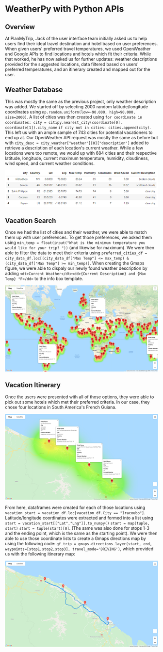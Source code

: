 # WeatherPy with Python APIs

## Overview

At PlanMyTrip, Jack of the user interface team initially asked us to help users find their ideal travel destination and hotel based on user preferences.  When given users' preferred travel temperatures, we used OpenWeather and Google APIs to find locations and hotels which fit their criteria.  While that worked, he has now asked us for further updates: weather descriptions provided for the suggested locations, data filtered based on users' preferred temperatures, and an itinerary created and mapped out for the user.

## Weather Database

This was mostly the same as the previous project, only weather description was added.  We started off by selecting 2000 random latitude/longitude coordinates using `np.random.uniform(low=-90.000, high=90.000, size=2000)`.  A list of cities was then created using `for coordinate in coordinates: city = citipy.nearest_city(coordinate[0], coordinate[1]).city_name`
`if city not in cities: cities.append(city)`.  This left us with an ample sample of 743 cities for potential vacationers to end up at.  Our OpenWeather API request was mostly the same as before but with `city_desc = city_weather["weather"][0]["description"]` added to retrieve a description of each location's current weather.  While a few locations were too remote, we would up with 684 cities and their respective latitude, longitude, current maximum temperature, humidity, cloudiness, wind speed, and current weather conditions.

![City Weather Database](https://github.com/Jeffstr00/World_Weather_Analysis/blob/main/Weather_Database/weather_db.png)

## Vacation Search

Once we had the list of cities and their weather, we were able to match them up with user preferences.  To get those preferences, we asked them using `min_temp = float(input("What is the minimum temperature you would like for your trip? "))` (and likewise for maximum).  We were then able to filter the data to meet their criteria using `preferred_cities_df = city_data_df.loc[(city_data_df["Max Temp"] <= max_temp) & (city_data_df["Max Temp"] >= min_temp)]`.  When creating the Gmaps figure, we were able to dispaly our newly found weather description by adding `<dt>Current Weather</dt><dd>{Current Description} and {Max Temp} °F</dd>` to the info box template.

![Vacation Map](https://github.com/Jeffstr00/World_Weather_Analysis/blob/main/Vacation_Search/WeatherPy_vacation_map.png)

## Vacation Itinerary

Once the users were presented with all of those options, they were able to pick out some hotels which met their preferred criteria.  In our case, they chose four locations in South America's French Guiana.  

![Travel Itinerary Map](https://github.com/Jeffstr00/World_Weather_Analysis/blob/main/Vacation_Itinerary/WeatherPy_travel_map_markers.png)

From here, dataframes were created for each of those locations using `vacation_start = vacation_df.loc[vacation_df.City == "Iracoubo"]`.  Latitude/longitude coordinates were extracted and formed into a list using `start = vacation_start[["Lat","Lng"]].to_numpy()` `start = map(tuple, start)` `start = tuple(start)[0]`.  (The same was also done for stops 1-3 and the ending point, which is the same as the starting point).  We were then able to use those coordinate lists to create a Gmaps directions map by using the following code: `gf_trip = gmaps.directions_layer(start, end, waypoints=[stop1,stop2,stop3], travel_mode='DRIVING')`, which provided us with the following itinerary map:

![Travel Itinerary Map](https://github.com/Jeffstr00/World_Weather_Analysis/blob/main/Vacation_Itinerary/WeatherPy_travel_map.png)
